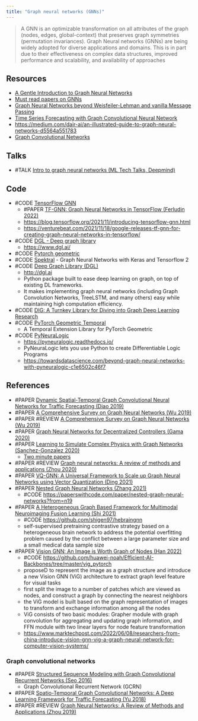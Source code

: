 ```yaml
---
title: "Graph neural networks (GNNs)"
---
```


> A GNN is an optimizable transformation on all attributes of the graph (nodes, edges, global-context) that preserves graph symmetries (permutation invariances). Graph Neural networks (GNNs) are being widely adopted for diverse applications and domains. This is in part due to their effectiveness on complex data structures, improved performance and scalability, and availability of approaches

## Resources
- [A Gentle Introduction to Graph Neural Networks](https://distill.pub/2021/gnn-intro/)
- [Must read papers on GNNs](https://github.com/thunlp/GNNPapers)
- [Graph Neural Networks beyond Weisfeiler-Lehman and vanilla Message Passing](https://towardsdatascience.com/graph-neural-networks-beyond-weisfeiler-lehman-and-vanilla-message-passing-bc8605fa59a)
- [Time Series Forecasting with Graph Convolutional Neural Network](https://towardsdatascience.com/time-series-forecasting-with-graph-convolutional-neural-network-7ffb3b70afcf)
- https://medium.com/dair-ai/an-illustrated-guide-to-graph-neural-networks-d5564a551783
- [Graph Convolutional Networks](http://tkipf.github.io/graph-convolutional-networks/)

## Talks
- #TALK [Intro to graph neural networks (ML Tech Talks, Deepmind)](https://www.youtube.com/watch?v=8owQBFAHw7E)

## Code
- #CODE [TensorFlow GNN](https://github.com/tensorflow/gnn)
	- #PAPER [TF-GNN: Graph Neural Networks in TensorFlow (Ferludin 2022)](https://arxiv.org/pdf/2207.03522)
	- https://blog.tensorflow.org/2021/11/introducing-tensorflow-gnn.html
	- https://venturebeat.com/2021/11/18/google-releases-tf-gnn-for-creating-graph-neural-networks-in-tensorflow/
- #CODE [DGL - Deep graph library](https://github.com/dmlc/dgl)
	- https://www.dgl.ai/
- #CODE [Pytorch geometric](https://github.com/rusty1s/pytorch_geometric)
- #CODE [Spektral](https://github.com/danielegrattarola/spektral) - Graph Neural Networks with Keras and Tensorflow 2
- #CODE [Deep Graph Library (DGL)](https://github.com/dmlc/dgl) 
	- http://dgl.ai
	- Python package built to ease deep learning on graph, on top of existing DL frameworks. 
	- It makes implementing graph neural networks (including Graph Convolution Networks, TreeLSTM, and many others) easy while maintaining high computation efficiency.
- #CODE [DIG: A Turnkey Library for Diving into Graph Deep Learning Research](https://github.com/divelab/DIG)
- #CODE [PyTorch Geometric Temporal](https://github.com/benedekrozemberczki/pytorch_geometric_temporal)
	- A Temporal Extension Library for PyTorch Geometric
- #CODE [PyNeuraLogic](https://github.com/LukasZahradnik/PyNeuraLogic)
	- https://pyneuralogic.readthedocs.io/
	- PyNeuraLogic lets you use Python to create Differentiable Logic Programs
	- https://towardsdatascience.com/beyond-graph-neural-networks-with-pyneuralogic-c1e6502c46f7

## References
- #PAPER [Dynamic Spatial-Temporal Graph Convolutional Neural Networks for Traffic Forecasting (Diao 2019)](https://www.aaai.org/ojs/index.php/AAAI/article/view/3877)
- #PAPER [A Comprehensive Survey on Graph Neural Networks (Wu 2019)](https://arxiv.org/abs/1901.00596)
- #PAPER #REVIEW [A Comprehensive Survey on Graph Neural Networks (Wu 2019)](https://arxiv.org/pdf/1901.00596)
- #PAPER [Graph Neural Networks for Decentralized Controllers (Gama 2020)](https://arxiv.org/abs/2003.10280 )
- #PAPER [Learning to Simulate Complex Physics with Graph Networks (Sanchez-Gonzalez 2020)](https://arxiv.org/abs/2002.09405)
	- [Two minute papers](https://www.youtube.com/watch?v=2Bw5f4vYL98)
- #PAPER #REVIEW [Graph neural networks: A review of methods and applications (Zhou 2020)](https://www.sciencedirect.com/science/article/pii/S2666651021000012)
- #PAPER [VQ-GNN: A Universal Framework to Scale up Graph Neural Networks using Vector Quantization (Ding 2021)](https://arxiv.org/abs/2110.14363)
- #PAPER [Nested Graph Neural Networks (Zhang 2021)](https://arxiv.org/abs/2110.13197)
	- #CODE https://paperswithcode.com/paper/nested-graph-neural-networks?from=n19
- #PAPER [A Heterogeneous Graph Based Framework for Multimodal Neuroimaging Fusion Learning (Shi 2021)](https://arxiv.org/abs/2110.08465)
	- #CODE https://github.com/shigen97/hebraingnn
	- self-supervised pretraining contrastive strategy based on a heterogeneous brain network to address the potential overfitting problem caused by the conflict between a large parameter size and a small medical data sample size
- #PAPER [Vision GNN: An Image is Worth Graph of Nodes (Han 2022)](https://arxiv.org/pdf/2206.00272v2)
	- #CODE https://github.com/huawei-noah/Efficient-AI-Backbones/tree/master/vig_pytorch
	- proposeD to represent the image as a graph structure and introduce a new Vision GNN (ViG) architecture to extract graph level feature for visual tasks
	- first split the image to a number of patches which are viewed as nodes, and construct a graph by connecting the nearest neighbors
	- the ViG model is built based on the graph representation of images to transform and exchange information among all the nodes
	- ViG consists of two basic modules: Grapher module with graph convolution for aggregating and updating graph information, and FFN module with two linear layers for node feature transformation
	- https://www.marktechpost.com/2022/06/08/researchers-from-china-introduce-vision-gnn-vig-a-graph-neural-network-for-computer-vision-systems/

### Graph convolutional networks
- #PAPER [Structured Sequence Modeling with Graph Convolutional Recurrent Networks (Seo 2016)](https://arxiv.org/abs/1612.07659)
	- Graph Convolutional Recurrent Network (GCRN)
- #PAPER [Spatio-Temporal Graph Convolutional Networks: A Deep Learning Framework for Traffic Forecasting (Yu 2018)](https://arxiv.org/abs/1709.04875 )
- #PAPER #REVIEW [Graph Neural Networks: A Review of Methods and Applications (Zhou 2019)](https://arxiv.org/abs/1812.08434)
